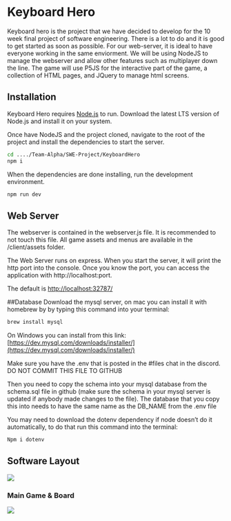 # Keyboard Hero
Keyboard hero is the project that we have decided to develop for the 10 week final project of software engineering.  There is a lot to do and it is good to get started as soon as possible.
For our web-server, it is ideal to have everyone working in the same enviorment.  We will be using NodeJS to manage the webserver and allow other features such as multiplayer down the line.  The game will use P5JS for the interactive part of the game, a collection of HTML pages, and JQuery to manage html screens.

## Installation

Keyboard Hero requires [Node.js](https://nodejs.org/) to run.
Download the latest LTS version of Node.js and install it on your system.

Once have NodeJS and the project cloned, navigate to the root of the project and install the dependencies to start the server.

```sh
cd ..../Team-Alpha/SWE-Project/KeyboardHero
npm i
```

When the dependencies are done installing, run the development environment.
```sh
npm run dev
```

## Web Server
The webserver is contained in the webserver.js file.  It is recommended to not touch this file.  All game assets and menus are available in the /client/assets folder.

The Web Server runs on express.  When you start the server, it will print the http port into the console.
Once you know the port, you can access the application with http://localhost:port. 

The default is [http://localhost:32787/](http://localhost:32787/)

##Database
Download the mysql server, on mac you can install it with homebrew by by typing this command into your terminal:
```sh
brew install mysql
```
On Windows you can install from this link:
[https://dev.mysql.com/downloads/installer/](https://dev.mysql.com/downloads/installer/)

Make sure you have the .env that is posted in the #files chat in the discord. DO NOT COMMIT THIS FILE TO GITHUB

Then you need to copy the schema into your mysql database from  the schema.sql file in github (make sure the schema in your mysql server is updated if anybody made changes to the file).
The database that you copy this into needs to have the same name as the DB_NAME from the .env file

You may need to download the dotenv dependency if node doesn’t do it automatically, to do that run this command into the terminal:
```sh
Npm i dotenv
```

## Software Layout
[![](https://mermaid.ink/img/pako:eNqFkk1PwzAMhv_KlBNIG2Md7KPiMgbiwgRi4raL27htpDSpUmfSNPrfSdZ9dFNhOTT168d2a3vLYs2RhSyWUJYvAlID-Up13Fmgsp2nn16vswChvHWpL5FIqLRs880sF3oOUkQGSOjW-FmkLbUmdlklfkrYoHmDHC_9XpvrvJBIyE8Jdv9QY9ta8eejQHVze7K_Cw6ETeULFUfTVN4R1kekqq-zGvuONMqcsTXV7M__ZFu3rkQcenflEy462aC9-azB8E7kny3BJ-KvIqzLcjQ5CO5WaAetGGXoJsZC98oxAStpxVaqcihY0suNillIxmKXGW3TjIUJyNJZdjeX_QoeEOSCtFnsd9RfB_B15zlGSw1uhizcMtoUHk5FSQ6OtUpE6nVrpJMzoqIM-33vvksFZTa6i3XeLwXPwFC2no76o2A0gWCIo_EQHodDHkeD6SQJHgYJH98PAmBVVf0CKQP--A?type=png)](https://mermaid.live/edit#pako:eNqFkk1PwzAMhv_KlBNIG2Md7KPiMgbiwgRi4raL27htpDSpUmfSNPrfSdZ9dFNhOTT168d2a3vLYs2RhSyWUJYvAlID-Up13Fmgsp2nn16vswChvHWpL5FIqLRs880sF3oOUkQGSOjW-FmkLbUmdlklfkrYoHmDHC_9XpvrvJBIyE8Jdv9QY9ta8eejQHVze7K_Cw6ETeULFUfTVN4R1kekqq-zGvuONMqcsTXV7M__ZFu3rkQcenflEy462aC9-azB8E7kny3BJ-KvIqzLcjQ5CO5WaAetGGXoJsZC98oxAStpxVaqcihY0suNillIxmKXGW3TjIUJyNJZdjeX_QoeEOSCtFnsd9RfB_B15zlGSw1uhizcMtoUHk5FSQ6OtUpE6nVrpJMzoqIM-33vvksFZTa6i3XeLwXPwFC2no76o2A0gWCIo_EQHodDHkeD6SQJHgYJH98PAmBVVf0CKQP--A)

### Main Game & Board
[![](https://mermaid.ink/img/pako:eNp1k99P2zAQx_8Vy09FCvTXVqBsD9tg0yZK0QJPTYWu8SXxcOzIdhhR1_99dtq0aSl9cHN3n6_vfD4vaawY0jGNBRhzzSHVkEeSuF_IZSrwXkCF-gfkSD79Oz0lE5RlJNfEeq2VtX-5dhAyLVB2ThrrsWBgcWf_RslQ7-xbhJdteNXe9LCEbQJvfFWgGVn41cx68yPyLbXVEccrQWKQ66LIZ5KAMHj1FlhX6QCry3acSzubu7UorQvO5sdDU4lhpqxpkD2IpK6wMFba5-9dvY19U_lCTUpheSF4XURvb49f4fSuBr9zgddg4WAPWeYL1NPkTlk07-R4UBbEg9O_B0y4MciOEXWLNnUWAvfauKNCC9rubpmQe61iNOan708HtIbqSSVPz1iZFrQZltegCv4GWeCzfCkZVy3kcH4IuXnldaad51YBa5rT-WOU3NMDq9ry5his7ZyAft4jVzSgOeocOHPvpR6piNoMc4zo2H0yTMBdWUQj6VEorQorGdOxH6CAalWmGR3XfQpoWR9z894aBBm3Sk82D9L_NeBNHdmqhTsdOnNJbVV4OOXGOjhWMuGp95daOHdmbWHG3a4Pn6XcZuXiLFZ513CWucvJXi5H3dFgdAGDIY7Oh_BxOGTxon95kQw-9BN23usPgK5Wq_-VtEO2?type=png)](https://mermaid.live/edit#pako:eNp1k99P2zAQx_8Vy09FCvTXVqBsD9tg0yZK0QJPTYWu8SXxcOzIdhhR1_99dtq0aSl9cHN3n6_vfD4vaawY0jGNBRhzzSHVkEeSuF_IZSrwXkCF-gfkSD79Oz0lE5RlJNfEeq2VtX-5dhAyLVB2ThrrsWBgcWf_RslQ7-xbhJdteNXe9LCEbQJvfFWgGVn41cx68yPyLbXVEccrQWKQ66LIZ5KAMHj1FlhX6QCry3acSzubu7UorQvO5sdDU4lhpqxpkD2IpK6wMFba5-9dvY19U_lCTUpheSF4XURvb49f4fSuBr9zgddg4WAPWeYL1NPkTlk07-R4UBbEg9O_B0y4MciOEXWLNnUWAvfauKNCC9rubpmQe61iNOan708HtIbqSSVPz1iZFrQZltegCv4GWeCzfCkZVy3kcH4IuXnldaad51YBa5rT-WOU3NMDq9ry5his7ZyAft4jVzSgOeocOHPvpR6piNoMc4zo2H0yTMBdWUQj6VEorQorGdOxH6CAalWmGR3XfQpoWR9z894aBBm3Sk82D9L_NeBNHdmqhTsdOnNJbVV4OOXGOjhWMuGp95daOHdmbWHG3a4Pn6XcZuXiLFZ513CWucvJXi5H3dFgdAGDIY7Oh_BxOGTxon95kQw-9BN23usPgK5Wq_-VtEO2)
